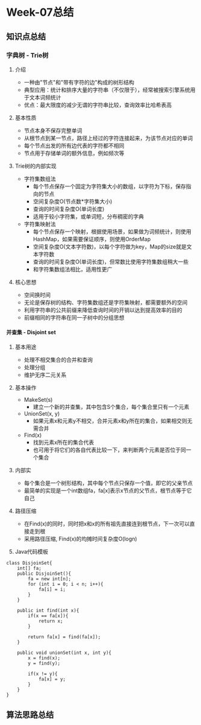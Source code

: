 # Week-07总结

## 知识点总结

### 字典树 - Trie树
1. 介绍
    - 一种由"节点"和"带有字符的边"构成的树形结构
    - 典型应用：统计和排序大量的字符串（不仅限于），经常被搜索引擎系统用于文本词频统计
    - 优点：最大限度的减少无谓的字符串比较，查询效率比哈希表高
    
2. 基本性质
    - 节点本身不保存完整单词
    - 从根节点到某一节点，路径上经过的字符连接起来，为该节点对应的单词
    - 每个节点出发的所有边代表的字符都不相同
    - 节点用于存储单词的额外信息，例如频次等
    
3. Trie树的内部实现
    - 字符集数组法
        - 每个节点保存一个固定为字符集大小的数组，以字符为下标，保存指向的节点
        - 空间复杂度O(节点数*字符集大小)
        - 查询的时间复杂度O(单词长度)
        - 适用于较小字符集，或单词短，分布稠密的字典
    - 字符集映射法
        - 每个节点保存一个映射，根据使用场景，如果做为词频统计，则使用HashMap，如果需要保证顺序，则使用OrderMap
        - 空间复杂度O(文本字符数)，以每个字符做为key，Map的size就是文本字符数
        - 查询的时间复杂度O(单词长度)，但常数比使用字符集数组稍大一些
        - 和字符集数组法相比，适用性更广
        
4. 核心思想
    - 空间换时间
    - 无论是保存树的结构、字符集数组还是字符集映射，都需要额外的空间
    - 利用字符串的公共前缀来降低查询时间的开销以达到提高效率的目的
    - 前缀相同的字符串在同一子树中的分组思想

#### 并查集 - Disjoint set
1. 基本用途
   - 处理不相交集合的合并和查询
   - 处理分组
   - 维护无序二元关系
   
2. 基本操作
   - MakeSet(s)
      - 建立一个新的并查集，其中包含S个集合，每个集合里只有一个元素
   - UnionSet(x, y)
      - 如果元素x和元素y不相交，合并元素x和y所在的集合，如果相交则无需合并
   - Find(x)
      - 找到元素x所在的集合代表
      - 也可用于将它们的各自代表比较一下，来判断两个元素是否位于同一个集合
   
3. 内部实
   - 每个集合是一个树形结构，其中每个节点只保存一个值，即它的父亲节点
   - 最简单的实现是一个int数组fa，fa[x]表示x节点的父节点，根节点等于它自己
   
4. 路径压缩
   - 在Find(x)的同时，同时把x和x的所有祖先直接连到根节点，下一次可以直接走到根
   - 采用路径压缩, Find(x)的均摊时间复杂度O(logn)
   
5. Java代码模板
```
class DisjoinSet{
    int[] fa;
    public DisjoinSet(){
        fa = new int[n];
        for (int i = 0; i < n; i++){
            fa[i] = i;
        }
    }
    
    public int find(int x){
        if(x == fa[x]){
            return x;
        }
        
        return fa[x] = find(fa[x]);
    }
    
    public void unionSet(int x, int y){
        x = find(x);
        y = find(y);
        
        if(x != y){
            fa[x] = y;
        }
    }
}
```
## 算法思路总结
